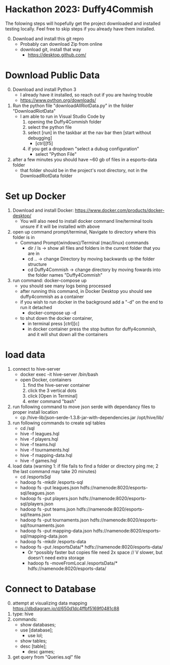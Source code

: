 # Hackathon 2023: Duffy4Commish

The folowing steps will hopefully get the project downloaded and installed testing locally. Feel free to skip steps if you already have them installed.

0. Download and install this git repro
    - Probably can download Zip from online
    - download git, install that way
        - https://desktop.github.com/

# Download Public Data

0. Download and install Python 3
    - I already have it installed, so reach out if you are having trouble
    - https://www.python.org/downloads/
1. Run the python file "downloadAllRiotData.py" in the folder "DownloadRiotData"
    - I am able to run in Visual Studio Code by
        1. opening the Duffy4Commish folder
        2. select the python file
        3. select [run] in the taskbar at the nav bar then [start without debugging]
            - [ctrl][f5]
        4. if you get a dropdown "select a dubug configuration"
            - select "Python File"
2. after a few minutes you should have ~60 gb of files in a esports-data folder
    - that folder should be in the project's root directory, not in the DownloadRiotData folder

# Set up Docker

1. Download and install Docker: https://www.docker.com/products/docker-desktop/
    - You will also need to install docker command line/terminal tools unsure if it will be installed with above
2. open up command prompt/terminal, Navigate to directory where this folder is in
    - Command Prompt(windows)/Terminal (mac/linux) commands
        - dir / ls -> show all files and folders in the current folder that you are in
        - cd .. -> change Directory by moving backwards up the folder structure
        - cd Duffy4Commish -> change directory by moving fowards into the folder names "Duffy4Commish"
3. run command: docker-compose up
    - you should see many logs being processed
    - after running this command, in Docker Desktop you should see duffy4commish as a container
    - if you wish to run docker in the background add a "-d" on the end to run it detached
        - docker-compose up -d
    - to shut down the docker container, 
        - in terminal press [ctrl][c]
        - in docker container press the stop button for duffy4commish, and it will shut down all the containers

# load data 

1. connect to hive-server
    - docker exec -it hive-server /bin/bash
    - open Docker, containers
        1. find the hive-server container
        2. click the 3 vertical dots
        3. click [Open in Terminal]
        4. enter command "bash" 
2. run following command to move json serde with dependancy files to proper install location
    - cp /hive-lib/json-serde-1.3.8-jar-with-dependencies.jar /opt/hive/lib/
3. run following commands to create sql tables
    - cd /sql
    - hive -f leagues.hql
    - hive -f players.hql
    - hive -f teams.hql
    - hive -f tournaments.hql
    - hive -f mapping-data.hql
    - hive -f games.hql
4. load data (warning 1: if file fails to find a folder or directory ping me; 2 the last command may take 20 minutes)
    - cd /esportsSql
    - hadoop fs -mkdir /esports-sql
    - hadoop fs -put leagues.json hdfs://namenode:8020/esports-sql/leagues.json
    - hadoop fs -put players.json hdfs://namenode:8020/esports-sql/players.json
    - hadoop fs -put teams.json hdfs://namenode:8020/esports-sql/teams.json
    - hadoop fs -put tournaments.json hdfs://namenode:8020/esports-sql/tournaments.json
    - hadoop fs -put mapping-data.json hdfs://namenode:8020/esports-sql/mapping-data.json
    - hadoop fs -mkdir /esports-data
    - hadoop fs -put /esportsData/* hdfs://namenode:8020/esports-data/
        - Or ^possibly faster but copies file need 2x space // V slower, but doesn't need extra storage
        - hadoop fs -moveFromLocal /esportsData/* hdfs://namenode:8020/esports-data/

# Connect to Database

0. attempt at visualizing data mapping https://dbdiagram.io/d/650d1dc4ffbf5169f0481c88
1. type: hive
2. commands:
    - show databases;
    - use [database];
        - use lol;
    - show tables;
    - desc [table];
        - desc games;
3. get query from "Queries.sql" file
